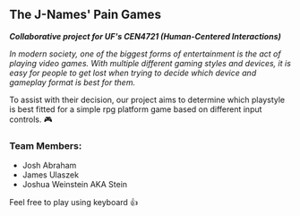 ## The J-Names' Pain Games

***Collaborative project for UF's CEN4721 (Human-Centered Interactions)***

*In modern society, one of the biggest forms of entertainment is the act of playing video games. 
With multiple different gaming styles and devices, it is easy for people to get lost when trying to decide which device and gameplay format is best for them.*

To assist with their decision, our project aims to determine which playstyle is best fitted for a simple rpg platform game based on different input controls. 🎮

### Team Members:
- Josh Abraham
- James Ulaszek
- Joshua Weinstein AKA Stein

Feel free to play using keyboard 👍
